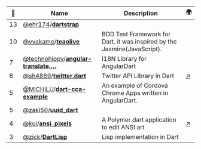 |:star2: | Name | Description | 🌍|
|---|---|---|---|
|13|[@ehr174](https://github.com/ehr174)/[**dartstrap**](https://github.com/ehr174/dartstrap)|||
|10|[@vvakame](https://github.com/vvakame)/[**teaolive**](https://github.com/vvakame/teaolive)|BDD Test Framework for Dart. it was inspired by the Jasmine(JavaScript).||
|7|[@technohippy](https://github.com/technohippy)/[**angular-translate.…**](https://github.com/technohippy/angular-translate.dart)|I18N Library for AngularDart||
|6|[@sh4869](https://github.com/sh4869)/[**twitter.dart**](https://github.com/sh4869/twitter.dart)|Twitter API Library in Dart |[:arrow_upper_right:](https://pub.dartlang.org/packages/twitter)|
|5|[@MiCHiLU](https://github.com/MiCHiLU)/[**dart-cca-example**](https://github.com/MiCHiLU/dart-cca-example)|An example of Cordova Chrome Apps written in AngularDart.||
|5|[@zaki50](https://github.com/zaki50)/[**uuid_dart**](https://github.com/zaki50/uuid_dart)|||
|4|[@kui](https://github.com/kui)/[**ansi_pixels**](https://github.com/kui/ansi_pixels)|A Polymer.dart application to edit ANSI art|[:arrow_upper_right:](https://kui.github.io/ansi_pixels/)|
|3|[@zick](https://github.com/zick)/[**DartLisp**](https://github.com/zick/DartLisp)|Lisp implementation in Dart||

